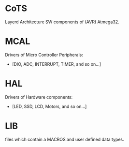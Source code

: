 # CoTS
Layerd Architecture SW components of (AVR) Atmega32.
# MCAL
Drivers of Micro Controller Peripherals:
 - [DIO, ADC, INTERRUPT, TIMER, and so on...]
# HAL
Drivers of Hardware components:
 - [LED, SSD, LCD, Motors, and so on...]
# LIB
files which contain a MACROS and user defined data types.
  
